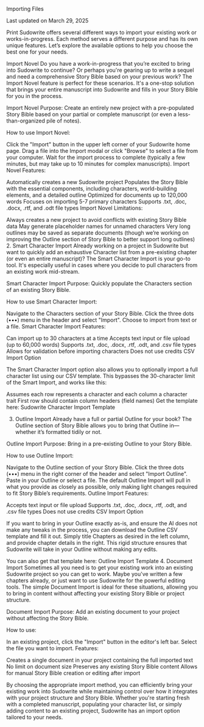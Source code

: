 Importing Files

Last updated on March 29, 2025

Print
Sudowrite offers several different ways to import your existing work or works-in-progress. Each method serves a different purpose and has its own unique features. Let’s explore the available options to help you choose the best one for your needs.

Import Novel
Do you have a work-in-progress that you’re excited to bring into Sudowrite to continue? Or perhaps you're gearing up to write a sequel and need a comprehensive Story Bible based on your previous work? The Import Novel feature is perfect for these scenarios. It's a one-stop solution that brings your entire manuscript into Sudowrite and fills in your Story Bible for you in the process.

Import Novel Purpose: Create an entirely new project with a pre-populated Story Bible based on your partial or complete manuscript (or even a less-than-organized pile of notes).

How to use Import Novel:

Click the "Import" button in the upper left corner of your Sudowrite home page.
Drag a file into the Import modal or click "Browse" to select a file from your computer.
Wait for the import process to complete (typically a few minutes, but may take up to 10 minutes for complex manuscripts).
Import Novel Features:

Automatically creates a new Sudowrite project
Populates the Story Bible with the essential components, including characters, world-building elements, and a detailed outline
Optimized for documents up to 120,000 words
Focuses on importing 5-7 primary characters
Supports .txt, .doc, .docx, .rtf, and .odt file types
Import Novel Limitations:

Always creates a new project to avoid conflicts with existing Story Bible data
May generate placeholder names for unnamed characters
Very long outlines may be saved as separate documents (though we’re working on improving the Outline section of Story Bible to better support long outlines)
2. Smart Character Import
Already working on a project in Sudowrite but want to quickly add an exhaustive Character list from a pre-existing chapter (or even an entire manuscript)? The Smart Character Import is your go-to tool. It's especially useful in cases where you decide to pull characters from an existing work mid-stream.

Smart Character Import Purpose: Quickly populate the Characters section of an existing Story Bible.

How to use Smart Character Import:

Navigate to the Characters section of your Story Bible.
Click the three dots (•••) menu in the header and select "Import".
Choose to import from text or a file.
Smart Character Import Features:

Can import up to 30 characters at a time
Accepts text input or file upload (up to 60,000 words)
Supports .txt, .doc, .docx, .rtf, .odt, and .csv file types
Allows for validation before importing characters
Does not use credits
CSV Import Option

The Smart Character Import option also allows you to optionally import a full character list using our CSV template. This bypasses the 30-character limit of the Smart Import, and works like this:

Assumes each row represents a character and each column a character trait
First row should contain column headers (field names)
Get the template here: Sudowrite Character Import Template
 
3. Outline Import
Already have a full or partial Outline for your book? The Outline section of Story Bible allows you to bring that Outline in—whether it’s formatted tidily or not.

Outline Import Purpose: Bring in a pre-existing Outline to your Story Bible.

How to use Outline Import:

Navigate to the Outline section of your Story Bible.
Click the three dots (•••) menu in the right corner of the header and select "Import Outline".
Paste in your Outline or select a file. The default Outline Import will pull in what you provide as closely as possible, only making light changes required to fit Story Bible’s requirements.
Outline Import Features:

Accepts text input or file upload
Supports .txt, .doc, .docx, .rtf, .odt, and .csv file types
Does not use credits
CSV Import Option

If you want to bring in your Outline exactly as-is, and ensure the AI does not make any tweaks in the process, you can download the Outline CSV template and fill it out. Simply title Chapters as desired in the left column, and provide chapter details in the right. This rigid structure ensures that Sudowrite will take in your Outline without making any edits.

You can also get that template here: Outline Import Template
4. Document Import
Sometimes all you need is to get your existing work into an existing Sudowrite project so you can get to work. Maybe you've written a few chapters already, or just want to use Sudowrite for the powerful editing tools. The simple Document Import is ideal for these situations, allowing you to bring in content without affecting your existing Story Bible or project structure.

Document Import Purpose: Add an existing document to your project without affecting the Story Bible.

How to use:

In an existing project, click the "Import" button in the editor's left bar.
Select the file you want to import.
Features:

Creates a single document in your project containing the full imported text
No limit on document size
Preserves any existing Story Bible content
Allows for manual Story Bible creation or editing after import
 
By choosing the appropriate import method, you can efficiently bring your existing work into Sudowrite while maintaining control over how it integrates with your project structure and Story Bible. Whether you're starting fresh with a completed manuscript, populating your character list, or simply adding content to an existing project, Sudowrite has an import option tailored to your needs.